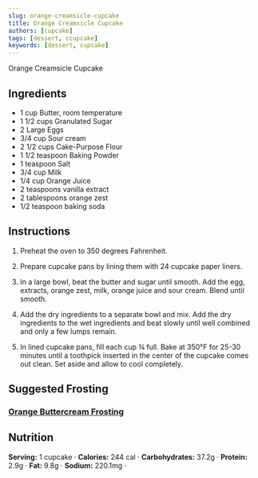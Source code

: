 ```yaml
---
slug: orange-creamsicle-cupcake
title: Orange Creamsicle Cupcake
authors: [cupcake]
tags: [dessert, ccupcake]
keywords: [dessert, cupcake]
---
```


Orange Creamsicle Cupcake
<!-- <img src="/img/Creamy-chicken-gnocchi.jpg" alt="Creamy Chicken And Gnocchi Picture" width="800" height="670" /> -->

<!-- truncate -->

## Ingredients
- 1 cup Butter, room temperature
- 1 1/2 cups Granulated Sugar
- 2 Large Eggs
- 3/4 cup Sour cream
- 2 1/2 cups Cake-Purpose Flour
- 1 1/2 teaspoon Baking Powder
- 1 teaspoon Salt
- 3/4 cup Milk
- 1/4 cup Orange Juice
- 2 teaspoons vanilla extract
- 2 tablespoons orange zest
- 1/2 teaspoon baking soda

## Instructions 
1. Preheat the oven to 350 degrees Fahrenheit.

2. Prepare cupcake pans by lining them with 24 cupcake paper liners.

3. In a large bowl, beat the butter and sugar until smooth. Add the egg, extracts, orange zest, milk, orange juice and sour cream. Blend until smooth.

4. Add the dry ingredients to a separate bowl and mix. Add the dry ingredients to the wet ingredients and beat slowly until well combined and only a few lumps remain.

5. In lined cupcake pans, fill each cup ¾ full. Bake at 350°F for 25-30 minutes until a toothpick inserted in the center of the cupcake comes out clean. Set aside and allow to cool completely.

## Suggested Frosting
### [Orange Buttercream Frosting](../frosting/orange-buttercream-frosting.md) 

## Nutrition
**Serving:** 1 cupcake · 
**Calories:** 244 cal · 
**Carbohydrates:** 37.2g · 
**Protein:** 2.9g · 
**Fat:** 9.8g · 
**Sodium:** 220.1mg · 
 
